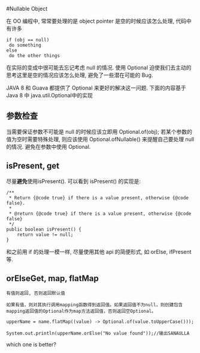 #Nullable Object

在 OO 编程中, 常常要处理的是 object pointer 是空的时候应该怎么处理, 代码中有许多
```
if (obj == null)
 do something
else 
 do the other things
```
在实际的变成中很可能去忘记考虑 null 的情况. 使用 Optional 迫使我们去主动的思考这里是空的情况应该怎么处理, 避免了一些潜在可能的 Bug.

JAVA 8 和 Guava 都提供了 Optional 来更好的解决这一问题. 下面的内容基于Java 8 中 java.util.Optional中的实现

## 参数检查
当需要保证参数不可能是 null 的时候应该立即用 Optional.of(obj); 若某个参数的值为空时需要特殊处理, 则应该使用 Optional.ofNullable() 来提醒自己要处理 null 的情况.
避免在参数中使用 Optional<T>.

## isPresent, get
尽量**避免**使用isPresent().
可以看到 isPresent() 的实现是:

```
/**
 * Return {@code true} if there is a value present, otherwise {@code false}. 
 * 
 * @return {@code true} if there is a value present, otherwise {@code false} 
 */
public boolean isPresent() { 
    return value != null;
}
```

和之前用 if 的处理一模一样, 尽量使用其他 api 的简便形式, 如 orElse, ifPresent等.

## orElseGet, map, flatMap

```
有值则返回, 否则返回默认值
```

```
如果有值，则对其执行调用mapping函数得到返回值。如果返回值不为null，则创建包含mapping返回值的Optional作为map方法返回值，否则返回空Optional。
```

```
upperName = name.flatMap((value) -> Optional.of(value.toUpperCase()));

System.out.println(upperName.orElse("No value found"));//输出SANAULLA
```

which one is better?

